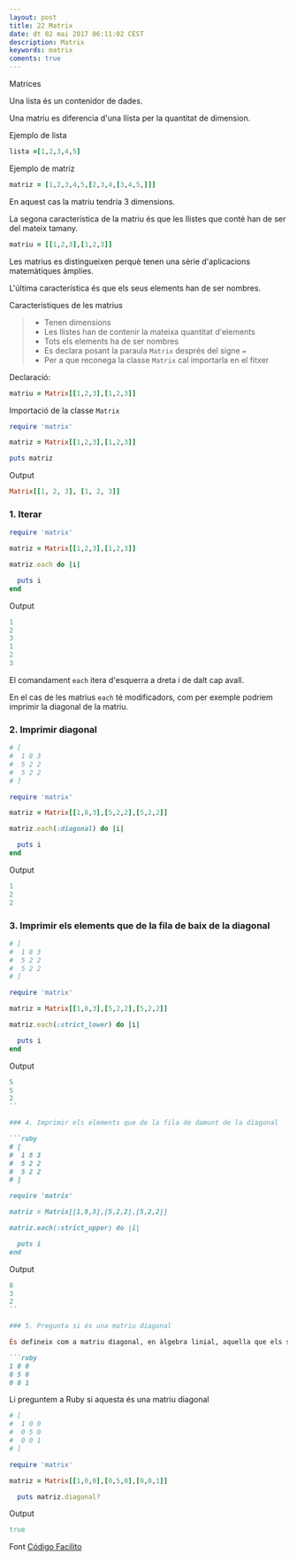 ```yaml
---
layout: post
title: 22 Matrix
date: dt 02 mai 2017 06:11:02 CEST 
description: Matrix 
keywords: matrix
coments: true
---
```


Matrices

Una lista és un contenidor de dades.

Una matriu es diferencia d'una llista per la quantitat de dimension.

Ejemplo de lista

```ruby
lista =[1,2,3,4,5]
```

Ejemplo de matriz
```ruby
matriz = [1,2,3,4,5,[2,3,4,[3,4,5,]]]
```
En aquest cas la matriu tendría 3 dimensions.

La segona característica de la matriu és que les llistes que conté han de ser del mateix tamany.

```ruby
matriu = [[1,2,3],[1,2,3]]
```

Les matrius es distingueixen perquè tenen una sèrie d'aplicacions matemàtiques àmplies.

L'última característica és que els seus elements han de ser nombres.

Característiques de les matrius

> - Tenen dimensions
> - Les llistes han de contenir la mateixa quantitat d'elements
> - Tots els elements ha de ser nombres
> - Es declara posant la paraula `Matrix` després del signe `=`
> - Per a que reconega la classe `Matrix` cal importarla en el fitxer

Declaració:

```ruby
matriu = Matrix[[1,2,3],[1,2,3]]
```

Importació de la classe `Matrix`

```ruby
require 'matrix'

matriz = Matrix[[1,2,3],[1,2,3]]

puts matriz
```

Output

```ruby
Matrix[[1, 2, 3], [1, 2, 3]]
```

### 1. Iterar

```ruby
require 'matrix'

matriz = Matrix[[1,2,3],[1,2,3]]

matriz.each do |i|

  puts i
end
```

Output

```ruby
1
2
3
1
2
3
```

El comandament `each` itera d'esquerra a dreta i de dalt cap avall.

En el cas de les matrius `each` té modificadors, com per exemple podriem imprimir la diagonal de la matriu.

### 2. Imprimir diagonal

```ruby
# [
#  1 8 3
#  5 2 2
#  5 2 2
# ]

require 'matrix'

matriz = Matrix[[1,8,3],[5,2,2],[5,2,2]]

matriz.each(:diagonal) do |i|

  puts i
end
```

Output

```ruby
1
2
2
```

### 3. Imprimir els elements que de la fila de baix de la diagonal

```ruby
# [
#  1 8 3
#  5 2 2
#  5 2 2
# ]

require 'matrix'

matriz = Matrix[[1,8,3],[5,2,2],[5,2,2]]

matriz.each(:strict_lower) do |i|

  puts i
end
```

Output

```ruby
5
5
2
``

### 4. Imprimir els elements que de la fila de damunt de la diagonal

```ruby
# [
#  1 8 3
#  5 2 2
#  5 2 2
# ]

require 'matrix'

matriz = Matrix[[1,8,3],[5,2,2],[5,2,2]]

matriz.each(:strict_upper) do |i|

  puts i
end
```

Output

```ruby
8
3
2
``

### 5. Pregunta si és una matriu diagonal

Es defineix com a matriu diagonal, en àlgebra linial, aquella que els seus elements són `0` excepte la diagonal.

```ruby
1 0 0
0 5 0
0 0 1
```

Li preguntem a Ruby si aquesta és una matriu diagonal

```ruby
# [
#  1 0 0
#  0 5 0
#  0 0 1
# ]

require 'matrix'

matriz = Matrix[[1,0,0],[0,5,0],[0,0,1]]

  puts matriz.diagonal?
```

Output

```ruby
true
```

Font [Código Facilito](https://codigofacilito.com/videos/20-curso-ruby-matrices)
